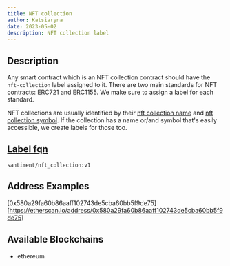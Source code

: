 ```yaml
---
title: NFT collection
author: Katsiaryna
date: 2023-05-02
description: NFT collection label
---
```


## Description

Any smart contract which is an NFT collection contract should have the `nft-collection` label assigned to it. There are two main standards for NFT contracts: ERC721 and ERC1155. We make sure to assign a label for each standard.

NFT collections are usually identified by their [nft collection name](/labels/nft-collection-name) and [nft collection symbol](/labels/nft-collection-symbol). If the collection has a name or/and symbol that's easily accessible, we create labels for those too.

## [Label fqn](/label-fqn)

`santiment/nft_collection:v1`

## Address Examples

[0x580a29fa60b86aaff102743de5cba60bb5f9de75][https://etherscan.io/address/0x580a29fa60b86aaff102743de5cba60bb5f9de75]

## Available Blockchains

* ethereum
